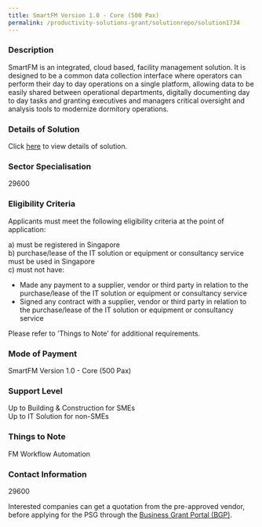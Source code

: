 ```yaml
---
title: SmartFM Version 1.0 - Core (500 Pax)
permalink: /productivity-solutions-grant/solutionrepo/solution1734
---
```


### Description

SmartFM is an integrated, cloud based, facility management solution. It is designed to be a common data collection interface where operators can perform their day to day operations on a single platform, allowing data to be easily shared between operational departments, digitally documenting day to day tasks and granting executives and managers critical oversight and analysis tools to modernize dormitory operations.

### Details of Solution

Click <a href='CHIMERIC TECHNOLOGIES PTE LTD' target='_blank' rel='noopener'>here</a> to view details of solution.

### Sector Specialisation

 29600 

### Eligibility Criteria

Applicants must meet the following eligibility criteria at the point of application:

a) must be registered in Singapore <br>
b) purchase/lease of the IT solution or equipment or consultancy service must be used in Singapore <br>
c) must not have:
- Made any payment to a supplier, vendor or third party in relation to the purchase/lease of the IT solution or equipment or consultancy service
- Signed any contract with a supplier, vendor or third party in relation to the purchase/lease of the IT solution or equipment or consultancy service

Please refer to 'Things to Note' for additional requirements.

### Mode of Payment
SmartFM Version 1.0 - Core (500 Pax)

### Support Level
Up to Building & Construction for SMEs <br>
Up to IT Solution for non-SMEs

### Things to Note
FM Workflow Automation

### Contact Information
29600

Interested companies can get a quotation from the pre-approved vendor, before applying for the PSG through the <a target='_blank' rel='noopener' href='https://www.businessgrants.gov.sg/'>Business Grant Portal (BGP)</a>.
